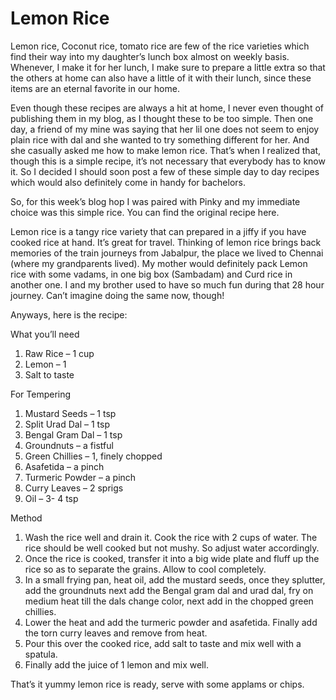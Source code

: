 #  Lemon Rice

Lemon rice, Coconut rice, tomato rice are few of the rice varieties which find their way into my daughter’s lunch box almost on weekly basis. Whenever, I make it for her lunch, I make sure to prepare a little extra so that the others at home can also have a little of it with their lunch, since these items are an eternal favorite in our home.

Even though these recipes are always a hit at home, I never even thought of publishing them in my blog, as I thought these to be too simple. Then one day, a friend of my mine was saying that her lil one does not seem to enjoy plain rice with dal and she wanted to try something different for her. And she casually asked me how to make lemon rice. That’s when I realized that, though this is a simple recipe, it’s not necessary that everybody has to know it. So I decided I should soon post a few of these simple day to day recipes which would also definitely come in handy for bachelors.

So, for this week’s blog hop I was paired with Pinky and my immediate choice was this simple rice. You can find the original recipe here.

Lemon rice is a tangy rice variety that can prepared in a jiffy if you have cooked rice at hand. It’s great for travel. Thinking of lemon rice brings back memories of the train journeys from Jabalpur, the place we lived to Chennai (where my grandparents lived). My mother would definitely pack Lemon rice with some vadams, in one big box (Sambadam) and Curd rice in another one. I and my brother used to have so much fun during that 28 hour journey. Can’t imagine doing the same now, though!


Anyways, here is the recipe:

What you’ll need

1. Raw Rice – 1 cup
2. Lemon – 1
3. Salt to taste

For Tempering

1. Mustard Seeds – 1 tsp
2. Split Urad Dal – 1 tsp
3. Bengal Gram Dal – 1 tsp
4. Groundnuts – a fistful
5. Green Chillies – 1, finely chopped
6. Asafetida – a pinch
7. Turmeric Powder – a pinch
8. Curry Leaves – 2 sprigs
9. Oil – 3- 4 tsp

Method

1. Wash the rice well and drain it. Cook the rice with 2 cups of water. The rice should be well cooked but not mushy. So adjust water accordingly.
2. Once the rice is cooked, transfer it into a big wide plate and fluff up the rice so as to separate the grains. Allow to cool completely.
3. In a small frying pan, heat oil, add the mustard seeds, once they splutter, add the groundnuts next add the Bengal gram dal and urad dal, fry on medium heat till the dals change color, next add in the chopped green chillies.
4. Lower the heat and add the turmeric powder and asafetida. Finally add the torn curry leaves and remove from heat.
5. Pour this over the cooked rice, add salt to taste and mix well with a spatula.
6. Finally add the juice of 1 lemon and mix well.


That’s it yummy lemon rice is ready, serve with some applams or chips.